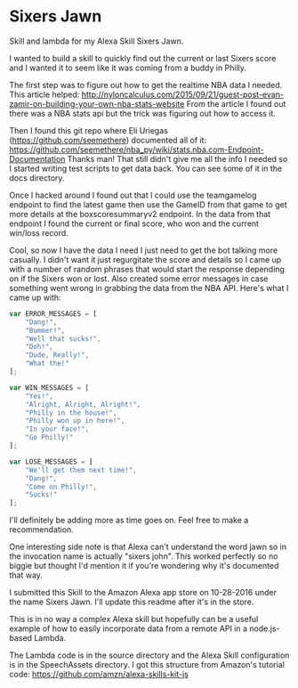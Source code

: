 # Sixers Jawn
Skill and lambda for my Alexa Skill Sixers Jawn.

I wanted to build a skill to quickly find out the current or last Sixers score and I wanted it to seem like it was coming from a buddy in Philly.

The first step was to figure out how to get the realtime NBA data I needed. This article helped: http://nyloncalculus.com/2015/09/21/guest-post-evan-zamir-on-building-your-own-nba-stats-website
From the article I found out there was a NBA stats api but the trick was figuring out how to access it. 

Then I found this git repo where Eli Uriegas (https://github.com/seemethere) documented all of it:
https://github.com/seemethere/nba_py/wiki/stats.nba.com-Endpoint-Documentation
Thanks man! That still didn't give me all the info I needed so I started writing test scripts to get data back. You can see some of it in the docs directory.

Once I hacked around I found out that I could use the teamgamelog endpoint to find the latest game then use the GameID from that game to get more details at the boxscoresummaryv2 endpoint. In the data from that endpoint I found the current or final score, who won and the current win/loss record.  

Cool, so now I have the data I need I just need to get the bot talking more casually. I didn't want it just regurgitate the score and details so I came up with a number of random phrases that would start the response depending on if the Sixers won or lost. Also created some error messages in case something went wrong in grabbing the data from the NBA API.  Here's what I came up with:
``` JavaScript
var ERROR_MESSAGES = [
    "Dang!",
    "Bummer!",
    "Well that sucks!",
    "Doh!",
    "Dude, Really!",
    "What the!"
];

var WIN_MESSAGES = [
    "Yes!",
    "Alright, Alright, Alright!",
    "Philly in the house!",
    "Philly won up in here!",
    "In your face!",
    "Go Philly!"
];

var LOSE_MESSAGES = [
    "We'll get them next time!",
    "Dang!",
    "Come on Philly!",
    "Sucks!"
];
```
I'll definitely be adding more as time goes on.  Feel free to make a recommendation.

One interesting side note is that Alexa can't understand the word jawn so in the invocation name is actually "sixers john".  This worked perfectly so no biggie but thought I'd mention it if you're wondering why it's documented that way.

I submitted this Skill to the Amazon Alexa app store on 10-28-2016 under the name Sixers Jawn.  I'll update this readme after it's in the store.

This is in no way a complex Alexa skill but hopefully can be a useful example of how to easily incorporate data from a remote API in a node.js-based Lambda.

The Lambda code is in the source directory and the Alexa Skill configuration is in the SpeechAssets directory.  I got this structure from Amazon's tutorial code: https://github.com/amzn/alexa-skills-kit-js


